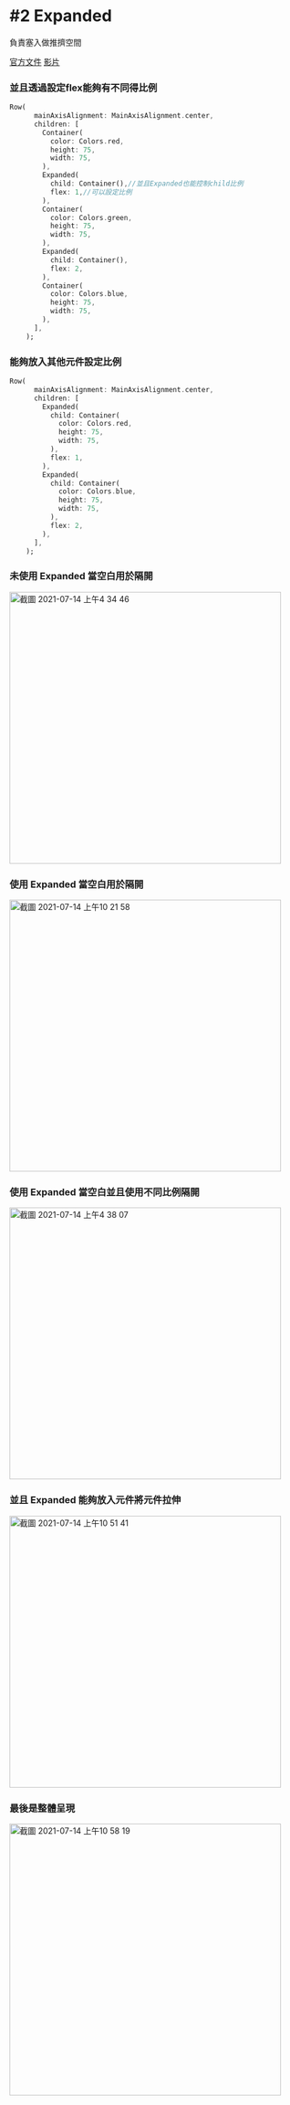 # #2 Expanded

負責塞入做推擠空間

[官方文件](https://api.flutter.dev/flutter/widgets/Expanded/Expanded.html)
[影片](https://www.youtube.com/watch?v=_rnZaagadyo&list=PLjxrf2q8roU23XGwz3Km7sQZFTdB996iG&index=3)

### 並且透過設定flex能夠有不同得比例
``` dart
Row(
      mainAxisAlignment: MainAxisAlignment.center,
      children: [
        Container(
          color: Colors.red,
          height: 75,
          width: 75,
        ),
        Expanded(
          child: Container(),//並且Expanded也能控制child比例
          flex: 1,//可以設定比例
        ),
        Container(
          color: Colors.green,
          height: 75,
          width: 75,
        ),
        Expanded(
          child: Container(),
          flex: 2,
        ),
        Container(
          color: Colors.blue,
          height: 75,
          width: 75,
        ),
      ],
    );
```

### 能夠放入其他元件設定比例

``` dart
Row(
      mainAxisAlignment: MainAxisAlignment.center,
      children: [
        Expanded(
          child: Container(
            color: Colors.red,
            height: 75,
            width: 75,
          ),
          flex: 1,
        ),
        Expanded(
          child: Container(
            color: Colors.blue,
            height: 75,
            width: 75,
          ),
          flex: 2,
        ),
      ],
    );
```
### 未使用 Expanded 當空白用於隔開
<img width="476" alt="截圖 2021-07-14 上午4 34 46" src="https://user-images.githubusercontent.com/49594697/125558222-05d2ee82-c5cf-42c2-9656-3c207e3f02c6.png">

### 使用 Expanded 當空白用於隔開
<img width="476" alt="截圖 2021-07-14 上午10 21 58" src="https://user-images.githubusercontent.com/49594697/125558235-dd223936-c3f9-4176-8a1a-a2a04e3965b7.png">

### 使用 Expanded 當空白並且使用不同比例隔開
<img width="476" alt="截圖 2021-07-14 上午4 38 07" src="https://user-images.githubusercontent.com/49594697/125558378-f5682888-f95d-455a-8c6c-ca864d68291c.png">

### 並且 Expanded 能夠放入元件將元件拉伸
<img width="476" alt="截圖 2021-07-14 上午10 51 41" src="https://user-images.githubusercontent.com/49594697/125558453-85e30003-97dd-45ac-a3b7-191d2c1d6e75.png">

### 最後是整體呈現
<img width="476" alt="截圖 2021-07-14 上午10 58 19" src="https://user-images.githubusercontent.com/49594697/125558612-b9f51358-09a4-4d9d-b453-bd5663197913.png">


